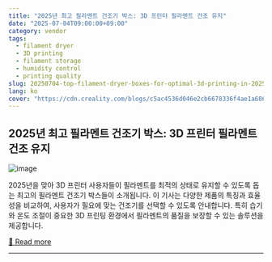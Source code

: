 ```yaml
---
title: "2025년 최고 필라멘트 건조기 박스: 3D 프린터 필라멘트 건조 유지"
date: "2025-07-04T09:00:00+09:00"
category: vendor
tags:
  - filament dryer
  - 3D printing
  - filament storage
  - humidity control
  - printing quality
slug: 20250704-top-filament-dryer-boxes-for-optimal-3d-printing-in-2025
lang: ko
cover: "https://cdn.creality.com/blogs/c5ac4536d046e2cb6678336f4ae1a686.png"
---
```


## 2025년 최고 필라멘트 건조기 박스: 3D 프린터 필라멘트 건조 유지
![image](https://cdn.creality.com/blogs/c5ac4536d046e2cb6678336f4ae1a686.png)

2025년을 맞아 3D 프린터 사용자들이 필라멘트를 최적의 상태로 유지할 수 있도록 돕는 최고의 필라멘트 건조기 박스들이 소개됩니다. 이 기사는 다양한 제품의 특징과 효율성을 비교하여, 사용자가 필요에 맞는 건조기를 선택할 수 있도록 안내합니다. 특히 습기와 온도 조절이 중요한 3D 프린팅 환경에서 필라멘트의 품질을 보장할 수 있는 솔루션을 제공합니다.

[🔗 Read more](https://www.creality.com/blog/best-filament-dry-box)

---